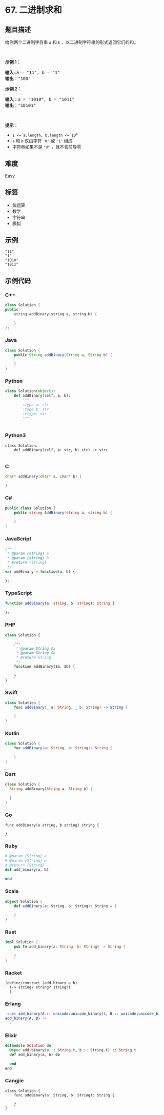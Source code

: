 # 67. 二进制求和

## 题目描述

<p>给你两个二进制字符串 <code>a</code> 和 <code>b</code> ，以二进制字符串的形式返回它们的和。</p>

<p>&nbsp;</p>

<p><strong>示例&nbsp;1：</strong></p>

<pre>
<strong>输入:</strong>a = "11", b = "1"
<strong>输出：</strong>"100"</pre>

<p><strong>示例&nbsp;2：</strong></p>

<pre>
<strong>输入：</strong>a = "1010", b = "1011"
<strong>输出：</strong>"10101"</pre>

<p>&nbsp;</p>

<p><strong>提示：</strong></p>

<ul>
	<li><code>1 &lt;= a.length, b.length &lt;= 10<sup>4</sup></code></li>
	<li><code>a</code> 和 <code>b</code> 仅由字符 <code>'0'</code> 或 <code>'1'</code> 组成</li>
	<li>字符串如果不是 <code>"0"</code> ，就不含前导零</li>
</ul>


## 难度

Easy

## 标签

- 位运算
- 数学
- 字符串
- 模拟

## 示例

```
"11"
"1"
"1010"
"1011"
```

## 示例代码

### C++

```cpp
class Solution {
public:
    string addBinary(string a, string b) {
        
    }
};
```

### Java

```java
class Solution {
    public String addBinary(String a, String b) {
        
    }
}
```

### Python

```python
class Solution(object):
    def addBinary(self, a, b):
        """
        :type a: str
        :type b: str
        :rtype: str
        """
        
```

### Python3

```python3
class Solution:
    def addBinary(self, a: str, b: str) -> str:
        
```

### C

```c
char* addBinary(char* a, char* b) {
    
}
```

### C#

```csharp
public class Solution {
    public string AddBinary(string a, string b) {
        
    }
}
```

### JavaScript

```javascript
/**
 * @param {string} a
 * @param {string} b
 * @return {string}
 */
var addBinary = function(a, b) {
    
};
```

### TypeScript

```typescript
function addBinary(a: string, b: string): string {
    
};
```

### PHP

```php
class Solution {

    /**
     * @param String $a
     * @param String $b
     * @return String
     */
    function addBinary($a, $b) {
        
    }
}
```

### Swift

```swift
class Solution {
    func addBinary(_ a: String, _ b: String) -> String {
        
    }
}
```

### Kotlin

```kotlin
class Solution {
    fun addBinary(a: String, b: String): String {
        
    }
}
```

### Dart

```dart
class Solution {
  String addBinary(String a, String b) {
    
  }
}
```

### Go

```golang
func addBinary(a string, b string) string {
    
}
```

### Ruby

```ruby
# @param {String} a
# @param {String} b
# @return {String}
def add_binary(a, b)
    
end
```

### Scala

```scala
object Solution {
    def addBinary(a: String, b: String): String = {
        
    }
}
```

### Rust

```rust
impl Solution {
    pub fn add_binary(a: String, b: String) -> String {
        
    }
}
```

### Racket

```racket
(define/contract (add-binary a b)
  (-> string? string? string?)
  )
```

### Erlang

```erlang
-spec add_binary(A :: unicode:unicode_binary(), B :: unicode:unicode_binary()) -> unicode:unicode_binary().
add_binary(A, B) ->
  .
```

### Elixir

```elixir
defmodule Solution do
  @spec add_binary(a :: String.t, b :: String.t) :: String.t
  def add_binary(a, b) do
    
  end
end
```

### Cangjie

```cangjie
class Solution {
    func addBinary(a: String, b: String): String {

    }
}
```

